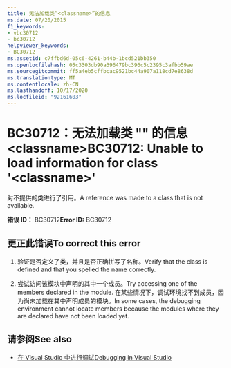 ```yaml
---
title: 无法加载类“<classname>”的信息
ms.date: 07/20/2015
f1_keywords:
- vbc30712
- bc30712
helpviewer_keywords:
- BC30712
ms.assetid: c7ffbd6d-05c6-4261-b44b-1bcd521bb350
ms.openlocfilehash: 05c3303db90a396479bc396c5c2395c3afbb59ae
ms.sourcegitcommit: ff5a4eb5cffbcac9521bc44a907a118cd7e8638d
ms.translationtype: MT
ms.contentlocale: zh-CN
ms.lasthandoff: 10/17/2020
ms.locfileid: "92161603"
---
```

# <a name="bc30712-unable-to-load-information-for-class-classname"></a><span data-ttu-id="73e7b-102">BC30712：无法加载类 "" 的信息 \<classname></span><span class="sxs-lookup"><span data-stu-id="73e7b-102">BC30712: Unable to load information for class '\<classname>'</span></span>

<span data-ttu-id="73e7b-103">对不提供的类进行了引用。</span><span class="sxs-lookup"><span data-stu-id="73e7b-103">A reference was made to a class that is not available.</span></span>

 <span data-ttu-id="73e7b-104">**错误 ID：** BC30712</span><span class="sxs-lookup"><span data-stu-id="73e7b-104">**Error ID:** BC30712</span></span>

## <a name="to-correct-this-error"></a><span data-ttu-id="73e7b-105">更正此错误</span><span class="sxs-lookup"><span data-stu-id="73e7b-105">To correct this error</span></span>

1. <span data-ttu-id="73e7b-106">验证是否定义了类，并且是否正确拼写了名称。</span><span class="sxs-lookup"><span data-stu-id="73e7b-106">Verify that the class is defined and that you spelled the name correctly.</span></span>

2. <span data-ttu-id="73e7b-107">尝试访问该模块中声明的其中一个成员。</span><span class="sxs-lookup"><span data-stu-id="73e7b-107">Try accessing one of the members declared in the module.</span></span> <span data-ttu-id="73e7b-108">在某些情况下，调试环境找不到成员，因为尚未加载在其中声明成员的模块。</span><span class="sxs-lookup"><span data-stu-id="73e7b-108">In some cases, the debugging environment cannot locate members because the modules where they are declared have not been loaded yet.</span></span>

## <a name="see-also"></a><span data-ttu-id="73e7b-109">请参阅</span><span class="sxs-lookup"><span data-stu-id="73e7b-109">See also</span></span>

- [<span data-ttu-id="73e7b-110">在 Visual Studio 中进行调试</span><span class="sxs-lookup"><span data-stu-id="73e7b-110">Debugging in Visual Studio</span></span>](/visualstudio/debugger/debugger-feature-tour)
